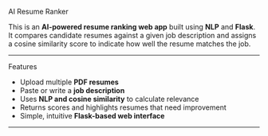 AI Resume Ranker

This is an **AI-powered resume ranking web app** built using **NLP** and **Flask**. It compares candidate resumes against a given job description and assigns a cosine similarity score to indicate how well the resume matches the job.

---
 Features

- Upload multiple **PDF resumes**
- Paste or write a **job description**
- Uses **NLP and cosine similarity** to calculate relevance
- Returns scores and highlights resumes that need improvement
- Simple, intuitive **Flask-based web interface**

---


